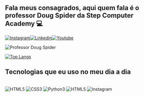 ## Fala meus consagrados, aqui quem fala é o professor Doug Spider da Step Computer Academy 💻

[![Instagram](https://img.shields.io/badge/Instagram-E4405F?style=for-the-badge&logo=instagram&logoColor=white)](https://www.instagram.com/cosmica021/)[![Linkedin](https://img.shields.io/badge/LinkedIn-0077B5?style=for-the-badge&logo=linkedin&logoColor=white)](https://www.linkedin.com/in/douglas-alves-a53346184/)[![Youtube](https://img.shields.io/badge/YouTube-FF0000?style=for-the-badge&logo=youtube&logoColor=white)](https://www.youtube.com/c/Cosmica021/)


![Professor Doug Spider](https://github-readme-stats.vercel.app/api?username=dougspider&show_icons=true&theme=tokyonight)

[![Top Langs](https://github-readme-stats.vercel.app/api/top-langs/?username=dougspider7&hide=javascript,html)](https://github.com/anuraghazra/github-readme-stats)

## Tecnologias que eu uso no meu dia a dia

<div style="display: inline_block"><br/>
  <img align="center" alt="HTML5" src="https://img.shields.io/badge/HTML5-E34F26?style=for-the-badge&logo=html5&logoColor=white">
  <img align="center" alt="CSS3" src="https://img.shields.io/badge/CSS3-1572B6?style=for-the-badge&logo=css3&logoColor=white">
  <img align="center" alt="Python3" src="https://img.shields.io/badge/Python-14354C?style=for-the-badge&logo=python&logoColor=white">
  <img align="center" alt="HTML5" src="https://img.shields.io/badge/Python-14354C?style=for-the-badge&logo=python&logoColor=white">
  <img align="center" alt="Instagram" src="https://img.shields.io/badge/Instagram-E4405F?style=for-the-badge&logo=instagram&logoColor=white">
  
  </div>

